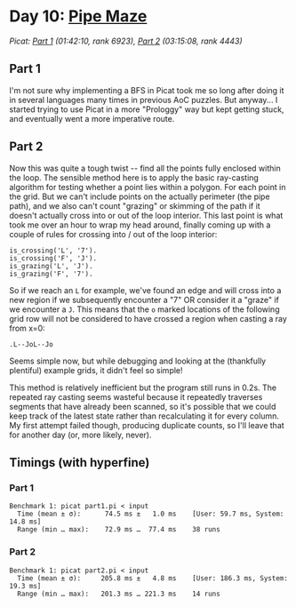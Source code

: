 # Day 10: [Pipe Maze](https://adventofcode.com/2023/day/10)
*Picat: [Part 1](https://github.com/DestyNova/advent_of_code_2023/blob/main/10/part1.pi) (01:42:10, rank 6923), [Part 2](https://github.com/DestyNova/advent_of_code_2023/blob/main/10/part2.pi) (03:15:08, rank 4443)*

## Part 1

I'm not sure why implementing a BFS in Picat took me so long after doing it in several languages many times in previous AoC puzzles. But anyway... I started trying to use Picat in a more "Prologgy" way but kept getting stuck, and eventually went a more imperative route.

## Part 2

Now this was quite a tough twist -- find all the points fully enclosed within the loop. The sensible method here is to apply the basic ray-casting algorithm for testing whether a point lies within a polygon. For each point in the grid. But we can't include points on the actually perimeter (the pipe path), and we also can't count "grazing" or skimming of the path if it doesn't actually cross into or out of the loop interior.
This last point is what took me over an hour to wrap my head around, finally coming up with a couple of rules for crossing into / out of the loop interior:

```picat
is_crossing('L', '7').
is_crossing('F', 'J').
is_grazing('L', 'J').
is_grazing('F', '7').
```

So if we reach an `L` for example, we've found an edge and will cross into a new region if we subsequently encounter a "7" OR consider it a "graze" if we encounter a `J`. This means that the `o` marked locations of the following grid row will not be considered to have crossed a region when casting a ray from x=0:

```
.L--JoL--Jo
```

Seems simple now, but while debugging and looking at the (thankfully plentiful) example grids, it didn't feel so simple!

This method is relatively inefficient but the program still runs in 0.2s. The repeated ray casting seems wasteful because it repeatedly traverses segments that have already been scanned, so it's possible that we could keep track of the latest state rather than recalculating it for every column. My first attempt failed though, producing duplicate counts, so I'll leave that for another day (or, more likely, never).

## Timings (with hyperfine)

### Part 1

```
Benchmark 1: picat part1.pi < input
  Time (mean ± σ):      74.5 ms ±   1.0 ms    [User: 59.7 ms, System: 14.8 ms]
  Range (min … max):    72.9 ms …  77.4 ms    38 runs
```

### Part 2

```
Benchmark 1: picat part2.pi < input
  Time (mean ± σ):     205.8 ms ±   4.8 ms    [User: 186.3 ms, System: 19.3 ms]
  Range (min … max):   201.3 ms … 221.3 ms    14 runs
```
